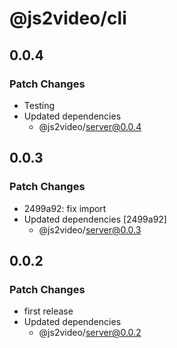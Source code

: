 # @js2video/cli

## 0.0.4

### Patch Changes

- Testing
- Updated dependencies
  - @js2video/server@0.0.4

## 0.0.3

### Patch Changes

- 2499a92: fix import
- Updated dependencies [2499a92]
  - @js2video/server@0.0.3

## 0.0.2

### Patch Changes

- first release
- Updated dependencies
  - @js2video/server@0.0.2
